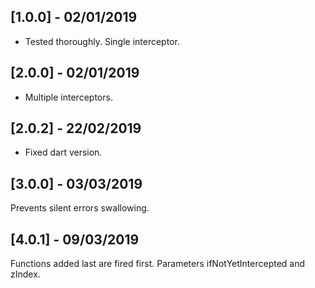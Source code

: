 ## [1.0.0] - 02/01/2019

* Tested thoroughly. Single interceptor.

## [2.0.0] - 02/01/2019

* Multiple interceptors.

## [2.0.2] - 22/02/2019

* Fixed dart version.

## [3.0.0] - 03/03/2019

Prevents silent errors swallowing.

## [4.0.1] - 09/03/2019

Functions added last are fired first. Parameters ifNotYetIntercepted and zIndex.
